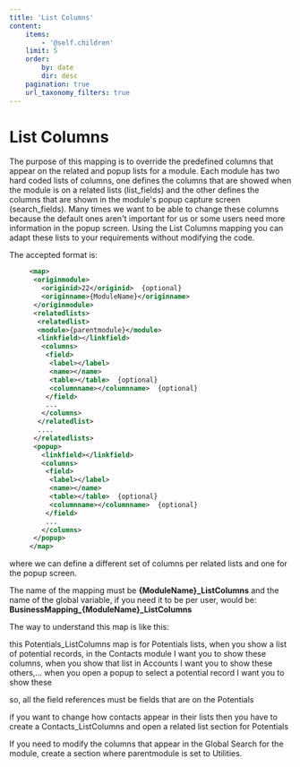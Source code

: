 ```yaml
---
title: 'List Columns'
content:
    items:
        - '@self.children'
    limit: 5
    order:
        by: date
        dir: desc
    pagination: true
    url_taxonomy_filters: true
---
```


List Columns
============

The purpose of this mapping is to override the predefined columns that
appear on the related and popup lists for a module. Each module has two
hard coded lists of columns, one defines the columns that are showed
when the module is on a related lists (list\_fields) and the other
defines the columns that are shown in the module's popup capture screen
(search\_fields). Many times we want to be able to change these columns
because the default ones aren't important for us or some users need more
information in the popup screen. Using the List Columns mapping you can
adapt these lists to your requirements without modifying the code.

The accepted format is:
```xml
     <map>
      <originmodule>
        <originid>22</originid>  {optional}
        <originname>{ModuleName}</originname>
      </originmodule>
      <relatedlists>
       <relatedlist>
       <module>{parentmodule}</module>
       <linkfield></linkfield>
        <columns>
         <field>
          <label></label>
          <name></name>
          <table></table>  {optional}
          <columnname></columnname>  {optional}
         </field>
         ...
        </columns>
       </relatedlist>
       ....
      </relatedlists>
      <popup>
        <linkfield></linkfield>
        <columns>
         <field>
          <label></label>
          <name></name>
          <table></table>  {optional}
          <columnname></columnname>  {optional}
         </field>
         ...
        </columns>
      </popup>
     </map>
```
where we can define a different set of columns per related lists and one
for the popup screen.

The name of the mapping must be **{ModuleName}\_ListColumns** and the
name of the global variable, if you need it to be per user, would be:
**BusinessMapping\_{ModuleName}\_ListColumns**

The way to understand this map is like this:

<div class="notices blue">
this Potentials_ListColumns map is
for Potentials lists, when you show a list of potential records, in the
Contacts module I want you to show these columns, when you show that
list in Accounts I want you to show these others,... when you open a
popup to select a potential record I want you to show these

so, all the field references must be fields that are on the Potentials

if you want to change how contacts appear in their lists then you have
to create a Contacts_ListColumns and open a related list section for
Potentials 
</div>

<div class="notices blue">
If you need to modify the columns
that appear in the Global Search for the module, create a section where
parentmodule is set to Utilities.
</div>
